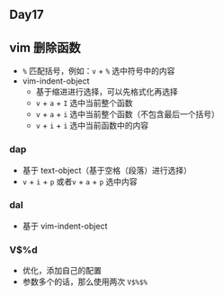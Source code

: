 ## Day17

## vim 删除函数

- `%` 匹配括号，例如：`v` + `%` 选中符号中的内容
- vim-indent-object
  - 基于缩进进行选择，可以先格式化再选择
  - `v` + `a` + `I` 选中当前整个函数
  - `v` + `a` + `i` 选中当前整个函数（不包含最后一个括号）
  - `v` + `i` + `i` 选中当前函数中的内容

### dap

- 基于 text-object（基于空格（段落）进行选择）
- `v` + `i` + `p` 或者`v` + `a` + `p` 选中内容

### daI

- 基于 vim-indent-object

### V$%d

- 优化，添加自己的配置
- 参数多个的话，那么使用两次 `V$%$%`
